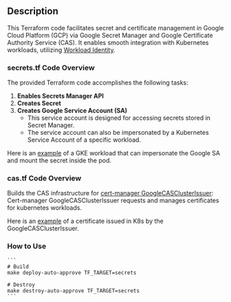 ## Description

This Terraform code facilitates secret and certificate management in Google Cloud Platform (GCP) via Google Secret Manager and Google Certificate Authority Service (CAS). It enables smooth integration with Kubernetes workloads, utilizing [Workload Identity](https://cloud.google.com/kubernetes-engine/docs/how-to/workload-identity).

### secrets.tf Code Overview

The provided Terraform code accomplishes the following tasks:
1. **Enables Secrets Manager API**
2. **Creates Secret**
3. **Creates Google Service Account (SA)**
    - This service account is designed for accessing secrets stored in Secret Manager.
    - The service account can also be impersonated by a Kubernetes Service Account of a specific workload.

Here is an [example](https://github.com/GoogleCloudPlatform/secrets-store-csi-driver-provider-gcp/tree/main/examples) of a GKE workload that can impersonate the Google SA and mount the secret inside the pod.

### cas.tf Code Overview

Builds the CAS infrastructure for [cert-manager GoogleCASClusterIssuer](https://github.com/andreistefanciprian/flux-demo/tree/main/infra/cert-manager):
Cert-manager GoogleCASClusterIssuer requests and manages certificates for kubernetes workloads.

Here is an [example](https://github.com/andreistefanciprian/flux-demo/blob/main/clusters/home/demo-cert.yaml) of a certificate issued in K8s by the GoogleCASClusterIssuer.

### How to Use

    ```
    # Build
    make deploy-auto-approve TF_TARGET=secrets

    # Destroy
    make destroy-auto-approve TF_TARGET=secrets
    ```